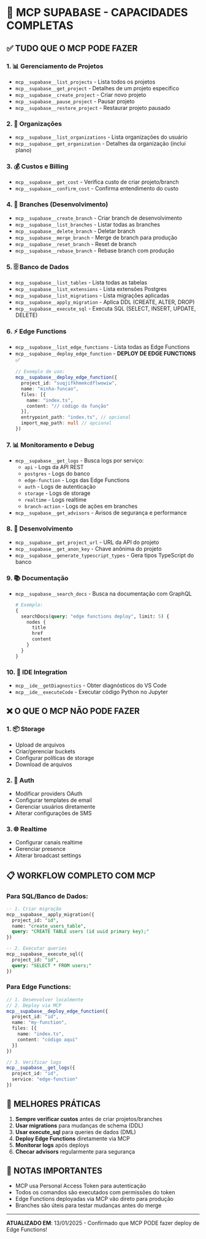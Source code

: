 # 🚀 MCP SUPABASE - CAPACIDADES COMPLETAS

## ✅ TUDO QUE O MCP PODE FAZER

### 1. 📊 Gerenciamento de Projetos
- `mcp__supabase__list_projects` - Lista todos os projetos
- `mcp__supabase__get_project` - Detalhes de um projeto específico
- `mcp__supabase__create_project` - Criar novo projeto
- `mcp__supabase__pause_project` - Pausar projeto
- `mcp__supabase__restore_project` - Restaurar projeto pausado

### 2. 🏢 Organizações
- `mcp__supabase__list_organizations` - Lista organizações do usuário
- `mcp__supabase__get_organization` - Detalhes da organização (inclui plano)

### 3. 💰 Custos e Billing
- `mcp__supabase__get_cost` - Verifica custo de criar projeto/branch
- `mcp__supabase__confirm_cost` - Confirma entendimento do custo

### 4. 🌿 Branches (Desenvolvimento)
- `mcp__supabase__create_branch` - Criar branch de desenvolvimento
- `mcp__supabase__list_branches` - Listar todas as branches
- `mcp__supabase__delete_branch` - Deletar branch
- `mcp__supabase__merge_branch` - Merge de branch para produção
- `mcp__supabase__reset_branch` - Reset de branch
- `mcp__supabase__rebase_branch` - Rebase branch com produção

### 5. 🗄️ Banco de Dados
- `mcp__supabase__list_tables` - Lista todas as tabelas
- `mcp__supabase__list_extensions` - Lista extensões Postgres
- `mcp__supabase__list_migrations` - Lista migrações aplicadas
- `mcp__supabase__apply_migration` - Aplica DDL (CREATE, ALTER, DROP)
- `mcp__supabase__execute_sql` - Executa SQL (SELECT, INSERT, UPDATE, DELETE)

### 6. ⚡ Edge Functions
- `mcp__supabase__list_edge_functions` - Lista todas as Edge Functions
- `mcp__supabase__deploy_edge_function` - **DEPLOY DE EDGE FUNCTIONS** ✅
  ```typescript
  // Exemplo de uso:
  mcp__supabase__deploy_edge_function({
    project_id: "suqjifkhmekcdflwowiw",
    name: "minha-funcao",
    files: [{
      name: "index.ts",
      content: "// código da função"
    }],
    entrypoint_path: "index.ts", // opcional
    import_map_path: null // opcional
  })
  ```

### 7. 📊 Monitoramento e Debug
- `mcp__supabase__get_logs` - Busca logs por serviço:
  - `api` - Logs da API REST
  - `postgres` - Logs do banco
  - `edge-function` - Logs das Edge Functions
  - `auth` - Logs de autenticação
  - `storage` - Logs de storage
  - `realtime` - Logs realtime
  - `branch-action` - Logs de ações em branches
- `mcp__supabase__get_advisors` - Avisos de segurança e performance

### 8. 🔧 Desenvolvimento
- `mcp__supabase__get_project_url` - URL da API do projeto
- `mcp__supabase__get_anon_key` - Chave anônima do projeto
- `mcp__supabase__generate_typescript_types` - Gera tipos TypeScript do banco

### 9. 📚 Documentação
- `mcp__supabase__search_docs` - Busca na documentação com GraphQL
  ```graphql
  # Exemplo:
  {
    searchDocs(query: "edge functions deploy", limit: 5) {
      nodes {
        title
        href
        content
      }
    }
  }
  ```

### 10. 🔧 IDE Integration
- `mcp__ide__getDiagnostics` - Obter diagnósticos do VS Code
- `mcp__ide__executeCode` - Executar código Python no Jupyter

## ❌ O QUE O MCP NÃO PODE FAZER

### 1. 📦 Storage
- Upload de arquivos
- Criar/gerenciar buckets
- Configurar políticas de storage
- Download de arquivos

### 2. 🔐 Auth
- Modificar providers OAuth
- Configurar templates de email
- Gerenciar usuários diretamente
- Alterar configurações de SMS

### 3. 🌐 Realtime
- Configurar canais realtime
- Gerenciar presence
- Alterar broadcast settings

## 📋 WORKFLOW COMPLETO COM MCP

### Para SQL/Banco de Dados:
```sql
-- 1. Criar migração
mcp__supabase__apply_migration({
  project_id: "id",
  name: "create_users_table",
  query: "CREATE TABLE users (id uuid primary key);"
})

-- 2. Executar queries
mcp__supabase__execute_sql({
  project_id: "id",
  query: "SELECT * FROM users;"
})
```

### Para Edge Functions:
```typescript
// 1. Desenvolver localmente
// 2. Deploy via MCP
mcp__supabase__deploy_edge_function({
  project_id: "id",
  name: "my-function",
  files: [{
    name: "index.ts",
    content: "código aqui"
  }]
})

// 3. Verificar logs
mcp__supabase__get_logs({
  project_id: "id",
  service: "edge-function"
})
```

## 🎯 MELHORES PRÁTICAS

1. **Sempre verificar custos** antes de criar projetos/branches
2. **Usar migrations** para mudanças de schema (DDL)
3. **Usar execute_sql** para queries de dados (DML)
4. **Deploy Edge Functions** diretamente via MCP
5. **Monitorar logs** após deploys
6. **Checar advisors** regularmente para segurança

## 📝 NOTAS IMPORTANTES

- MCP usa Personal Access Token para autenticação
- Todos os comandos são executados com permissões do token
- Edge Functions deployadas via MCP vão direto para produção
- Branches são úteis para testar mudanças antes do merge

---

**ATUALIZADO EM**: 13/01/2025 - Confirmado que MCP PODE fazer deploy de Edge Functions!